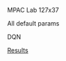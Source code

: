 MPAC Lab 127x37

All default params

DQN

[Results](https://github.com/andrewgough94/agents/blob/master/atari/atari/experiments/dqnExperiments/breakout/openai-2018-03-04-13-18-53-851592/Figure_1.png)

